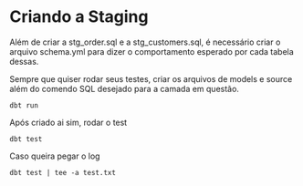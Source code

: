 # Criando a Staging
Além de criar a stg_order.sql e a stg_customers.sql, é necessário criar o arquivo schema.yml para dizer o comportamento esperado por cada tabela dessas.

Sempre que quiser rodar seus testes, criar os arquivos de models e source além do comendo SQL desejado para a camada em questão.
``` bash: 
dbt run
```

Após criado ai sim, rodar o test

``` bash: 
dbt test
```

Caso queira pegar o log 
``` bash: 
dbt test | tee -a test.txt
```